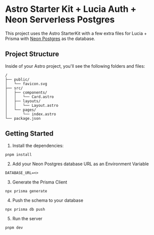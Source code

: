 # Astro Starter Kit + Lucia Auth + Neon Serverless Postgres

This project uses the Astro StarterKit with a few extra files for Lucia + Prisma with [Neon Postgres](https://neon.tech) as the database.

## Project Structure

Inside of your Astro project, you'll see the following folders and files:

```text
/
├── public/
│   └── favicon.svg
├── src/
│   ├── components/
│   │   └── Card.astro
│   ├── layouts/
│   │   └── Layout.astro
│   └── pages/
│       └── index.astro
└── package.json
```

## Getting Started

1. Install the dependencies:

```
pnpm install
```

2. Add your Neon Postgres database URL as an Environment Variable

```
DATABASE_URL=<>
```

3. Generate the Prisma Client

```
npx prisma generate
```

4. Push the schema to your database

```
npx prisma db push
```

5. Run the server

```
pnpm dev
```
